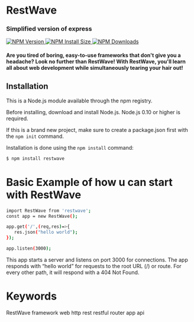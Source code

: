 # RestWave

### Simplified version of express

<p>

<a href="https://npmjs.org/package/restwave" rel="nofollow">
  <img src="https://badgen.net/npm/v/restwave" alt="NPM Version" data-canonical-src="https://badgen.net/npm/v/restwave" style="max-width: 100%;">
</a>

<a href="https://packagephobia.com/result?p=restwave" rel="nofollow">
  <img src="https://badgen.net/packagephobia/install/restwave" alt="NPM Install Size" data-canonical-src="https://badgen.net/packagephobia/install/restwave" style="max-width: 100%;">
</a>

<a href="https://npmcharts.com/compare/restwave?minimal=true" rel="nofollow">
  <img src="https://badgen.net/npm/dm/restwave" alt="NPM Downloads" data-canonical-src="https://badgen.net/npm/dm/restwave" style="max-width: 100%;">
</a>

</p>

#### Are you tired of boring, easy-to-use frameworks that don't give you a headache? Look no further than RestWave! With RestWave, you'll learn all about web development while simultaneously tearing your hair out!

## Installation

This is a Node.js module available through the npm registry.

Before installing, download and install Node.js. Node.js 0.10 or higher is required.

If this is a brand new project, make sure to create a package.json first with the ```npm init``` command.

Installation is done using the ```npm install``` command:

```bash
$ npm install restwave
```
# Basic Example of how u can start with RestWave

```bash
import RestWave from 'restwave';
const app = new RestWave();

app.get('/',(req,res)=>{
   res.json("hello world");
});

app.listen(3000);
```
This app starts a server and listens on port 3000 for connections. The app responds with “hello world” for requests to the root URL (/) or route. For every other path, it will respond with a 404 Not Found.

# Keywords
RestWave framework web http rest restful router app api

